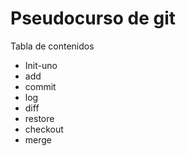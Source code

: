 # Pseudocurso de git

Tabla de contenidos

- Init-uno
- add
- commit
- log
- diff
- restore
- checkout
- merge
